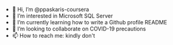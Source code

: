 - 👋 Hi, I’m @ppaskaris-coursera
- 👀 I’m interested in Microsoft SQL Server
- 🌱 I’m currently learning how to write a Github profile README
- 💞️ I’m looking to collaborate on COVID-19 precautions
- 📫 How to reach me: kindly don't

<!---
ppaskaris-coursera/ppaskaris-coursera is a ✨ special ✨ repository because its `README.md` (this file) appears on your GitHub profile.
You can click the Preview link to take a look at your changes.
--->
